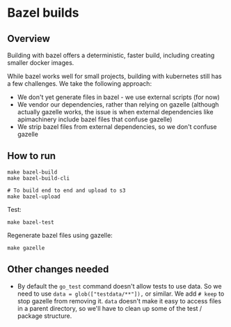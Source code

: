 # Bazel builds

## Overview

Building with bazel offers a deterministic, faster build, including creating smaller docker images.

While bazel works well for small projects, building with kubernetes still has a few challenges.  We take the following approach:

* We don't yet generate files in bazel - we use external scripts (for now)
* We vendor our dependencies, rather than relying on gazelle (although actually gazelle works, the issue is when external dependencies like apimachinery include bazel files that confuse gazelle)
* We strip bazel files from external dependencies, so we don't confuse gazelle

## How to run

```
make bazel-build
make bazel-build-cli

# To build end to end and upload to s3
make bazel-upload
```

Test:
```
make bazel-test
```

Regenerate bazel files using gazelle:
```
make gazelle
```

## Other changes needed

* By default the `go_test` command doesn't allow tests to use data.  So we need to use `data = glob(["testdata/**"]),` or similar. We add `# keep` to stop gazelle from removing it.  `data` doesn't make it easy to access files in a parent directory, so we'll have to clean up some of the test / package structure.
